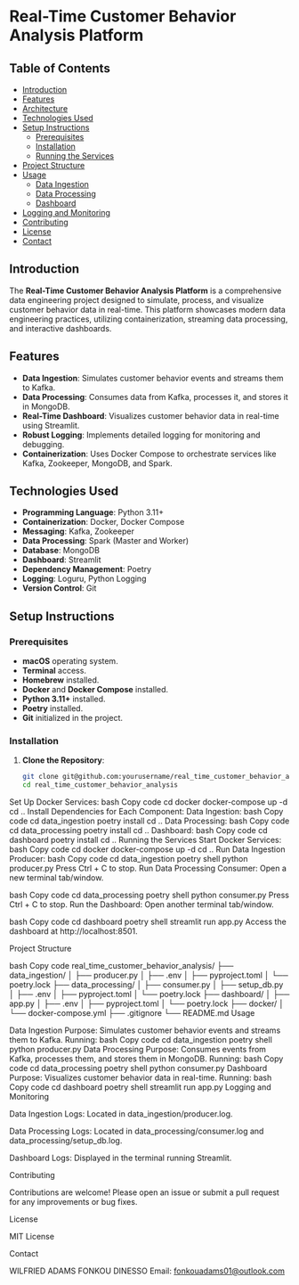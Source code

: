# Real-Time Customer Behavior Analysis Platform

## Table of Contents

- [Introduction](#introduction)
- [Features](#features)
- [Architecture](#architecture)
- [Technologies Used](#technologies-used)
- [Setup Instructions](#setup-instructions)
  - [Prerequisites](#prerequisites)
  - [Installation](#installation)
  - [Running the Services](#running-the-services)
- [Project Structure](#project-structure)
- [Usage](#usage)
  - [Data Ingestion](#data-ingestion)
  - [Data Processing](#data-processing)
  - [Dashboard](#dashboard)
- [Logging and Monitoring](#logging-and-monitoring)
- [Contributing](#contributing)
- [License](#license)
- [Contact](#contact)

## Introduction

The **Real-Time Customer Behavior Analysis Platform** is a comprehensive data engineering project designed to simulate, process, and visualize customer behavior data in real-time. This platform showcases modern data engineering practices, utilizing containerization, 
streaming data processing, and interactive dashboards.

## Features

- **Data Ingestion**: Simulates customer behavior events and streams them to Kafka.
- **Data Processing**: Consumes data from Kafka, processes it, and stores it in MongoDB.
- **Real-Time Dashboard**: Visualizes customer behavior data in real-time using Streamlit.
- **Robust Logging**: Implements detailed logging for monitoring and debugging.
- **Containerization**: Uses Docker Compose to orchestrate services like Kafka, Zookeeper, MongoDB, and Spark.

## Technologies Used

- **Programming Language**: Python 3.11+
- **Containerization**: Docker, Docker Compose
- **Messaging**: Kafka, Zookeeper
- **Data Processing**: Spark (Master and Worker)
- **Database**: MongoDB
- **Dashboard**: Streamlit
- **Dependency Management**: Poetry
- **Logging**: Loguru, Python Logging
- **Version Control**: Git

## Setup Instructions

### Prerequisites

- **macOS** operating system.
- **Terminal** access.
- **Homebrew** installed.
- **Docker** and **Docker Compose** installed.
- **Python 3.11+** installed.
- **Poetry** installed.
- **Git** initialized in the project.

### Installation

1. **Clone the Repository**:

   ```bash
   git clone git@github.com:yourusername/real_time_customer_behavior_analysis.git
   cd real_time_customer_behavior_analysis
Set Up Docker Services:
bash
Copy code
cd docker
docker-compose up -d
cd ..
Install Dependencies for Each Component:
Data Ingestion:
bash
Copy code
cd data_ingestion
poetry install
cd ..
Data Processing:
bash
Copy code
cd data_processing
poetry install
cd ..
Dashboard:
bash
Copy code
cd dashboard
poetry install
cd ..
Running the Services
Start Docker Services:
bash
Copy code
cd docker
docker-compose up -d
cd ..
Run Data Ingestion Producer:
bash
Copy code
cd data_ingestion
poetry shell
python producer.py
Press Ctrl + C to stop.
Run Data Processing Consumer:
Open a new terminal tab/window.

bash
Copy code
cd data_processing
poetry shell
python consumer.py
Press Ctrl + C to stop.
Run the Dashboard:
Open another terminal tab/window.

bash
Copy code
cd dashboard
poetry shell
streamlit run app.py
Access the dashboard at http://localhost:8501.

Project Structure

bash
Copy code
real_time_customer_behavior_analysis/
├── data_ingestion/
│   ├── producer.py
│   ├── .env
│   ├── pyproject.toml
│   └── poetry.lock
├── data_processing/
│   ├── consumer.py
│   ├── setup_db.py
│   ├── .env
│   ├── pyproject.toml
│   └── poetry.lock
├── dashboard/
│   ├── app.py
│   ├── .env
│   ├── pyproject.toml
│   └── poetry.lock
├── docker/
│   └── docker-compose.yml
├── .gitignore
└── README.md
Usage

Data Ingestion
Purpose: Simulates customer behavior events and streams them to Kafka.
Running:
bash
Copy code
cd data_ingestion
poetry shell
python producer.py
Data Processing
Purpose: Consumes events from Kafka, processes them, and stores them in MongoDB.
Running:
bash
Copy code
cd data_processing
poetry shell
python consumer.py
Dashboard
Purpose: Visualizes customer behavior data in real-time.
Running:
bash
Copy code
cd dashboard
poetry shell
streamlit run app.py
Logging and Monitoring

Data Ingestion Logs: Located in data_ingestion/producer.log.

Data Processing Logs: Located in data_processing/consumer.log and data_processing/setup_db.log.

Dashboard Logs: Displayed in the terminal running Streamlit.

Contributing

Contributions are welcome! Please open an issue or submit a pull request for any improvements or bug fixes.

License

MIT License

Contact

WILFRIED ADAMS FONKOU DINESSO
Email: fonkouadams01@outlook.com

